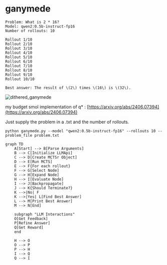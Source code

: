 # ganymede


```
Problem: What is 2 * 16?
Model: qwen2:0.5b-instruct-fp16
Number of rollouts: 10

Rollout 1/10
Rollout 2/10
Rollout 3/10
Rollout 4/10
Rollout 5/10
Rollout 6/10
Rollout 7/10
Rollout 8/10
Rollout 9/10
Rollout 10/10

Best answer: The result of \(2\) times \(16\) is \(32\).
```

![dithered_ganymede](https://github.com/EveryOneIsGross/ganymede/assets/23621140/8d30c260-1ddf-4b1b-9680-149d63363170)

my budget smol implementation of q* : 
[https://arxiv.org/abs/2406.07394](https://arxiv.org/abs/2406.07394)

Just supply the problem in a .txt and the number of rollouts. 

```commandline
python ganymede.py --model "qwen2:0.5b-instruct-fp16" --rollouts 10 --problem_file problem.txt

```

```mermaid
graph TD
    A[Start] --> B[Parse Arguments]
    B --> C[Initialize LLMApi]
    C --> D[Create MCTSr Object]
    D --> E[Run MCTS]
    E --> F{For each rollout}
    F --> G[Select Node]
    G --> H[Expand Node]
    H --> I[Evaluate Node]
    I --> J[Backpropagate]
    J --> K{Should Terminate?}
    K -->|No| F
    K -->|Yes| L[Find Best Answer]
    L --> M[Print Best Answer]
    M --> N[End]

    subgraph "LLM Interactions"
    O[Get Feedback]
    P[Refine Answer]
    Q[Get Reward]
    end

    H --> O
    O --> P
    P --> H
    I --> Q
    Q --> I
```
